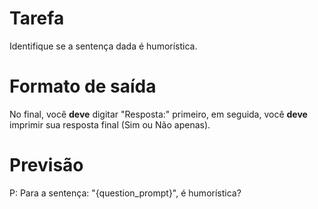 # Tarefa
Identifique se a sentença dada é humorística.

# Formato de saída
No final, você **deve** digitar "Resposta:" primeiro, em seguida, você **deve** imprimir sua resposta final (Sim ou Não apenas).

# Previsão
P: Para a sentença: "{question_prompt}", é humorística?